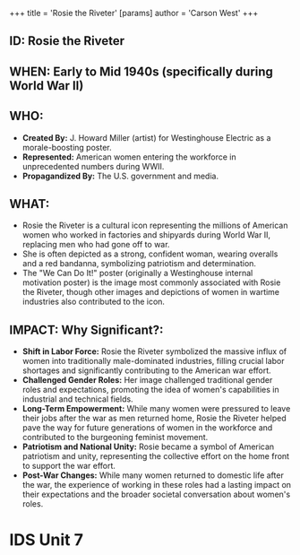 +++
 title = 'Rosie the Riveter'
[params]
	author = 'Carson West'
+++
## ID: Rosie the Riveter

## WHEN: Early to Mid 1940s (specifically during World War II)

## WHO:

*   **Created By:** J. Howard Miller (artist) for Westinghouse Electric as a morale-boosting poster.
*   **Represented:** American women entering the workforce in unprecedented numbers during WWII.
*   **Propagandized By:** The U.S. government and media.

## WHAT:

*   Rosie the Riveter is a cultural icon representing the millions of American women who worked in factories and shipyards during World War II, replacing men who had gone off to war.
*   She is often depicted as a strong, confident woman, wearing overalls and a red bandanna, symbolizing patriotism and determination.
*   The "We Can Do It!" poster (originally a Westinghouse internal motivation poster) is the image most commonly associated with Rosie the Riveter, though other images and depictions of women in wartime industries also contributed to the icon.

## IMPACT: Why Significant?:

*   **Shift in Labor Force:** Rosie the Riveter symbolized the massive influx of women into traditionally male-dominated industries, filling crucial labor shortages and significantly contributing to the American war effort.
*   **Challenged Gender Roles:** Her image challenged traditional gender roles and expectations, promoting the idea of women's capabilities in industrial and technical fields.
*   **Long-Term Empowerment:** While many women were pressured to leave their jobs after the war as men returned home, Rosie the Riveter helped pave the way for future generations of women in the workforce and contributed to the burgeoning feminist movement.
*   **Patriotism and National Unity:** Rosie became a symbol of American patriotism and unity, representing the collective effort on the home front to support the war effort.
*   **Post-War Changes:** While many women returned to domestic life after the war, the experience of working in these roles had a lasting impact on their expectations and the broader societal conversation about women's roles.

# IDS Unit 7